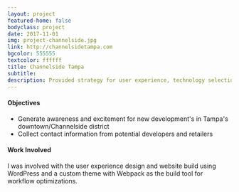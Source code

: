 ```yaml
---
layout: project
featured-home: false
bodyclass: project
date: 2017-11-01
img: project-channelside.jpg
link: http://channelsidetampa.com
bgcolor: 555555
textcolor: ffffff
title: Channelside Tampa
subtitle: 
description: Provided strategy for user experience, technology selection, and web development for a comprehensive website redesign
---
```



#### Objectives
* Generate awareness and excitement for new development's in Tampa's downtown/Channelside district
* Collect contact information from potential developers and retailers

#### Work Involved
I was involved with the user experience design and website build using WordPress and a custom theme with Webpack as the build tool for workflow optimizations. 




